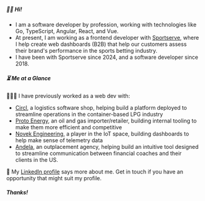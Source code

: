 ##### 👋🏾 Hi!

- I am a software developer by profession, working with technologies like Go, TypeScript, Angular, React, and Vue.
- At present, I am working as a frontend developer with [Sportserve](https://sportserve.co), where I help create web dashboards (B2B) that help our customers assess their brand's performance in the sports betting industry.
- I have been with Sportserve since 2024, and a software developer since 2018.

##### ⏳ Me at a Glance

👨🏾‍💻 I have previously worked as a web dev with:
  - [Circl](https://www.circlsolutions.com/), a logistics software shop, helping build a platform deployed to streamline operations in the container-based LPG industry
  - [Proto Energy](https://protoenergy.com/), an oil and gas importer/retailer, building internal tooling to make them more efficient and competitive
  - [Novek Engineering](https://www.novek.io/), a player in the IoT space, building dashboards to help make sense of telemetry data
  - [Andela](https://www.andela.com/), an outplacement agency, helping build an intuitive tool designed to streamline communication between financial coaches and their clients in the US.

 📜 My [LinkedIn profile](https://www.linkedin.com/in/dennis-mithamo/) says more about me. Get in touch if you have an opportunity that might suit my profile.
 
##### Thanks!

